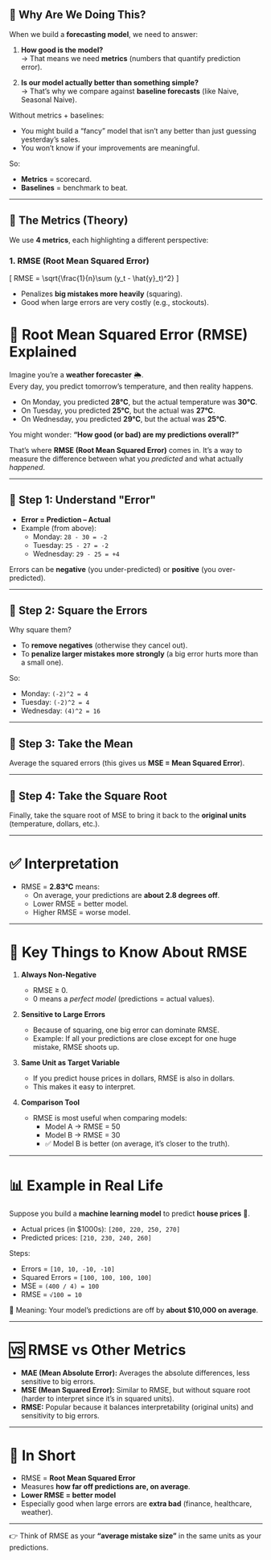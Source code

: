 ## 🔹 Why Are We Doing This?

When we build a **forecasting model**, we need to answer:

1. **How good is the model?**  
   → That means we need **metrics** (numbers that quantify prediction error).  

2. **Is our model actually better than something simple?**  
   → That’s why we compare against **baseline forecasts** (like Naive, Seasonal Naive).  

Without metrics + baselines:
- You might build a “fancy” model that isn’t any better than just guessing yesterday’s sales.
- You won’t know if your improvements are meaningful.

So:  
- **Metrics** = scorecard.  
- **Baselines** = benchmark to beat.  

---

## 🔹 The Metrics (Theory)

We use **4 metrics**, each highlighting a different perspective:

### 1. RMSE (Root Mean Squared Error)
\[
RMSE = \sqrt{\frac{1}{n}\sum (y_t - \hat{y}_t)^2}
\]  
- Penalizes **big mistakes more heavily** (squaring).  
- Good when large errors are very costly (e.g., stockouts).

# 📌 Root Mean Squared Error (RMSE) Explained

Imagine you’re a **weather forecaster** 🌦️.  
Every day, you predict tomorrow’s temperature, and then reality happens.

- On Monday, you predicted **28°C**, but the actual temperature was **30°C**.  
- On Tuesday, you predicted **25°C**, but the actual was **27°C**.  
- On Wednesday, you predicted **29°C**, but the actual was **25°C**.  

You might wonder: **“How good (or bad) are my predictions overall?”**

That’s where **RMSE (Root Mean Squared Error)** comes in. It’s a way to measure the difference between what you *predicted* and what actually *happened*.  

---

## 🔹 Step 1: Understand "Error"

- **Error = Prediction – Actual**  
- Example (from above):  
  - Monday: `28 - 30 = -2`  
  - Tuesday: `25 - 27 = -2`  
  - Wednesday: `29 - 25 = +4`  

Errors can be **negative** (you under-predicted) or **positive** (you over-predicted).  

---

## 🔹 Step 2: Square the Errors

Why square them?

- To **remove negatives** (otherwise they cancel out).  
- To **penalize larger mistakes more strongly** (a big error hurts more than a small one).  

So:

- Monday: `(-2)^2 = 4`  
- Tuesday: `(-2)^2 = 4`  
- Wednesday: `(4)^2 = 16`  

---

## 🔹 Step 3: Take the Mean

Average the squared errors (this gives us **MSE = Mean Squared Error**).  


---

## 🔹 Step 4: Take the Square Root

Finally, take the square root of MSE to bring it back to the **original units** (temperature, dollars, etc.).  



---

# ✅ Interpretation

- RMSE = **2.83°C** means:  
  - On average, your predictions are **about 2.8 degrees off**.  
  - Lower RMSE = better model.  
  - Higher RMSE = worse model.  

---

# 🔑 Key Things to Know About RMSE

1. **Always Non-Negative**  
   - RMSE ≥ 0.  
   - 0 means a *perfect model* (predictions = actual values).  

2. **Sensitive to Large Errors**  
   - Because of squaring, one big error can dominate RMSE.  
   - Example: If all your predictions are close except for one huge mistake, RMSE shoots up.  

3. **Same Unit as Target Variable**  
   - If you predict house prices in dollars, RMSE is also in dollars.  
   - This makes it easy to interpret.  

4. **Comparison Tool**  
   - RMSE is most useful when comparing models:  
     - Model A → RMSE = 50  
     - Model B → RMSE = 30  
     - ✅ Model B is better (on average, it’s closer to the truth).  

---

# 📊 Example in Real Life

Suppose you build a **machine learning model** to predict **house prices** 🏡.  

- Actual prices (in $1000s): `[200, 220, 250, 270]`  
- Predicted prices: `[210, 230, 240, 260]`  

Steps:  

- Errors = `[10, 10, -10, -10]`  
- Squared Errors = `[100, 100, 100, 100]`  
- MSE = `(400 / 4) = 100`  
- RMSE = `√100 = 10`  

📌 Meaning: Your model’s predictions are off by **about $10,000 on average**.  

---

# 🆚 RMSE vs Other Metrics

- **MAE (Mean Absolute Error):** Averages the absolute differences, less sensitive to big errors.  
- **MSE (Mean Squared Error):** Similar to RMSE, but without square root (harder to interpret since it’s in squared units).  
- **RMSE:** Popular because it balances interpretability (original units) and sensitivity to big errors.  

---

# 🎯 In Short

- RMSE = **Root Mean Squared Error**  
- Measures **how far off predictions are, on average**.  
- **Lower RMSE = better model**  
- Especially good when large errors are **extra bad** (finance, healthcare, weather).  

---

👉 Think of RMSE as your **“average mistake size”** in the same units as your predictions.
